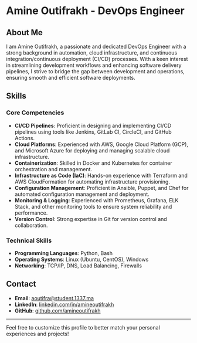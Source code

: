 # Amine Outifrakh - DevOps Engineer

## About Me

I am Amine Outifrakh, a passionate and dedicated DevOps Engineer with a strong background in automation, cloud infrastructure, and continuous integration/continuous deployment (CI/CD) processes. With a keen interest in streamlining development workflows and enhancing software delivery pipelines, I strive to bridge the gap between development and operations, ensuring smooth and efficient software deployments.

## Skills

### Core Competencies
- **CI/CD Pipelines**: Proficient in designing and implementing CI/CD pipelines using tools like Jenkins, GitLab CI, CircleCI, and GitHub Actions.
- **Cloud Platforms**: Experienced with AWS, Google Cloud Platform (GCP), and Microsoft Azure for deploying and managing scalable cloud infrastructure.
- **Containerization**: Skilled in Docker and Kubernetes for container orchestration and management.
- **Infrastructure as Code (IaC)**: Hands-on experience with Terraform and AWS CloudFormation for automating infrastructure provisioning.
- **Configuration Management**: Proficient in Ansible, Puppet, and Chef for automated configuration management and deployment.
- **Monitoring & Logging**: Experienced with Prometheus, Grafana, ELK Stack, and other monitoring tools to ensure system reliability and performance.
- **Version Control**: Strong expertise in Git for version control and collaboration.

### Technical Skills
- **Programming Languages**: Python, Bash
- **Operating Systems**: Linux (Ubuntu, CentOS), Windows
- **Networking**: TCP/IP, DNS, Load Balancing, Firewalls

## Contact

- **Email**: aoutifra@student.1337.ma
- **LinkedIn**: [linkedin.com/in/amineoutifrakh](https://linkedin.com/in/amineoutifrakh)
- **GitHub**: [github.com/amineoutifrakh](https://github.com/amineoutifrakh)

---

Feel free to customize this profile to better match your personal experiences and projects!
